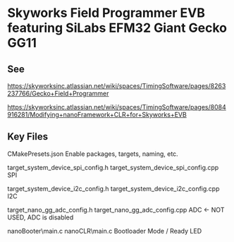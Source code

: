 # Skyworks Field Programmer EVB featuring SiLabs EFM32 Giant Gecko GG11

## See
https://skyworksinc.atlassian.net/wiki/spaces/TimingSoftware/pages/8263237766/Gecko+Field+Programmer

https://skyworksinc.atlassian.net/wiki/spaces/TimingSoftware/pages/8084916281/Modifying+nanoFramework+CLR+for+Skyworks+EVB

## Key Files

CMakePresets.json
   Enable packages, targets, naming, etc.

target_system_device_spi_config.h
target_system_device_spi_config.cpp
   SPI

target_system_device_i2c_config.h
target_system_device_i2c_config.cpp
   I2C

target_nano_gg_adc_config.h
target_nano_gg_adc_config.cpp
   ADC <- NOT USED, ADC is disabled

nanoBooter\main.c
nanoCLR\main.c
   Bootloader Mode / Ready LED

